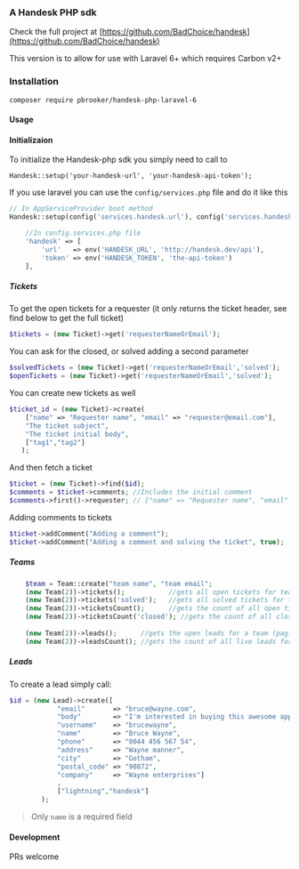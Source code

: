 ### A Handesk PHP sdk 

Check the full project at [https://github.com/BadChoice/handesk](https://github.com/BadChoice/handesk)

This version is to allow for use with Laravel 6+ which requires Carbon v2+

### Installation

```
composer require pbrooker/handesk-php-laravel-6
```

#### Usage 
#### Initializaion
To initialize the Handesk-php sdk you simply need to call to

```
Handesk::setup('your-handesk-url', 'your-handesk-api-token');
```

If you use laravel you can use the `config/services.php` file and do it like this 

```php
// In AppServiceProvider boot method
Handesk::setup(config('services.handesk.url'), config('services.handesk.token'));
```

```php
    //In config.services.php file
    'handesk' => [
        'url'   => env('HANDESK_URL', 'http://handesk.dev/api'),
        'token' => env('HANDESK_TOKEN', 'the-api-token')
    ],
```


##### Tickets
To get the open tickets for a requester (it only returns the ticket header, see find below to get the full ticket) 

```php
$tickets = (new Ticket)->get('requesterNameOrEmail');
```

You can ask for the closed, or solved adding a second parameter

```php
$solvedTickets = (new Ticket)->get('requesterNameOrEmail','solved');
$openTickets = (new Ticket)->get('requesterNameOrEmail','solved');
```

You can create new tickets as well

```php
$ticket_id = (new Ticket)->create(
    ["name" => "Requester name", "email" => "requester@email.com"], 
    "The ticket subject", 
    "The ticket initial body", 
    ["tag1","tag2"]
   );
```

And then fetch a ticket

```php
$ticket = (new Ticket)->find($id);
$comments = $ticket->comments; //Includes the initial comment
$comments->first()->requester; // ["name" => "Requester name", "email" => "Requester email"]
```

Adding comments to tickets
```php
$ticket->addComment("Adding a comment");
$ticket->addComment("Adding a comment and solving the ticket", true);
```

##### Teams
```php
    $team = Team::create("team name", "team email";
    (new Team(2))->tickets();           //gets all open tickets for team with id 2
    (new Team(2))->tickets('solved');   //gets all solved tickets for team with id 2
    (new Team(2))->ticketsCount();      //gets the count of all open tickets for team with id 2
    (new Team(2))->ticketsCount('closed'); //gets the count of all closed tickets for team with id 2
    
    (new Team(2))->leads();      //gets the open leads for a team (paginated)
    (new Team(2))->leadsCount(); //gets the count of all live leads for team with id 2
```



##### Leads

To create a lead simply call:
```php
$id = (new Lead)->create([
            "email"       => "bruce@wayne.com",
            "body"        => "I'm interested in buying this awesome app",
            "username"    => "brucewayne",
            "name"        => "Bruce Wayne",
            "phone"       => "0044 456 567 54",
            "address"     => "Wayne manner",
            "city"        => "Gotham",
            "postal_code" => "90872",
            "company"     => "Wayne enterprises"]
            ,
            ["lightning","handesk"]
        );
```
> Only `name` is a required field

#### Development
PRs welcome

